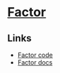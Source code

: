 # [Factor](https://factorcode.org/)

## Links

- [Factor code](https://github.com/factor/factor)
- [Factor docs](https://docs.factorcode.org/content/article-cookbook.html)
